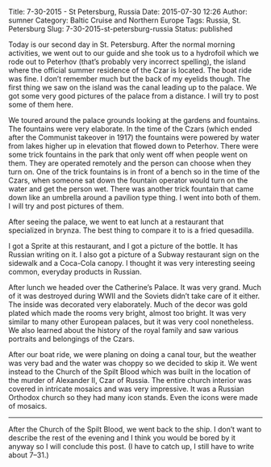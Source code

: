 Title: 7-30-2015 - St Petersburg, Russia
Date: 2015-07-30 12:26
Author: sumner
Category: Baltic Cruise and Northern Europe
Tags: Russia, St. Petersburg
Slug: 7-30-2015-st-petersburg-russia
Status: published

Today is our second day in St. Petersburg. After the normal morning
activities, we went out to our guide and she took us to a hydrofoil
which we rode out to Peterhov (that’s probably very incorrect spelling),
the island where the official summer residence of the Czar is located.
The boat ride was fine. I don’t remember much but the back of my eyelids
though. The first thing we saw on the island was the canal leading up to
the palace. We got some very good pictures of the palace from a
distance. I will try to post some of them here.

We toured around the palace grounds looking at the gardens and
fountains. The fountains were very elaborate. In the time of the Czars
(which ended after the Communist takeover in 1917) the fountains were
powered by water from lakes higher up in elevation that flowed down to
Peterhov. There were some trick fountains in the park that only went off
when people went on them. They are operated remotely and the person can
choose when they turn on. One of the trick fountains is in front of a
bench so in the time of the Czars, when someone sat down the fountain
operator would turn on the water and get the person wet. There was
another trick fountain that came down like an umbrella around a pavilion
type thing. I went into both of them. I will try and post pictures of
them.

After seeing the palace, we went to eat lunch at a restaurant that
specialized in brynza. The best thing to compare it to is a fried
quesadilla.

I got a Sprite at this restaurant, and I got a picture of the bottle. It
has Russian writing on it. I also got a picture of a Subway restaurant
sign on the sidewalk and a Coca-Cola canopy. I thought it was very
interesting seeing common, everyday products in Russian.

After lunch we headed over the Catherine’s Palace. It was very grand.
Much of it was destroyed during WWII and the Soviets didn’t take care of
it either. The inside was decorated very elaborately. Much of the decor
was gold plated which made the rooms very bright, almost too bright. It
was very similar to many other European palaces, but it was very cool
nonetheless. We also learned about the history of the royal family and
saw various portraits and belongings of the Czars.

After our boat ride, we were planing on doing a canal tour, but the
weather was very bad and the water was choppy so we decided to skip it.
We went instead to the Church of the Spilt Blood which was built in the
location of the murder of Alexander II, Czar of Russia. The entire
church interior was covered in intricate mosaics and was very
impressive. It was a Russian Orthodox church so they had many icon
stands. Even the icons were made of mosaics.

------------------------------------------------------------------------

After the Church of the Spilt Blood, we went back to the ship. I don’t
want to describe the rest of the evening and I think you would be bored
by it anyway so I will conclude this post. (I have to catch up, I still
have to write about 7–31.)
